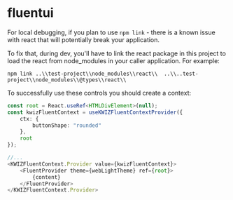 # fluentui

For local debugging, if you plan to use `npm link` - there is a known issue with react that will potentially break your application.

To fix that, during dev, you'll have to link the react package in this project to load the react from node_modules in your caller application. For example:
```
npm link ..\\test-project\\node_modules\\react\\  ..\\..test-project\\node_modules\\@types\\react\\
```

To successfully use these controls you should create a context:

```ts
const root = React.useRef<HTMLDivElement>(null);
const kwizFluentContext = useKWIZFluentContextProvider({
    ctx: {
        buttonShape: "rounded"
    },
    root
});

//...
<KWIZFluentContext.Provider value={kwizFluentContext}>
    <FluentProvider theme={webLightTheme} ref={root}>
        {content}
    </FluentProvider>
</KWIZFluentContext.Provider>
```